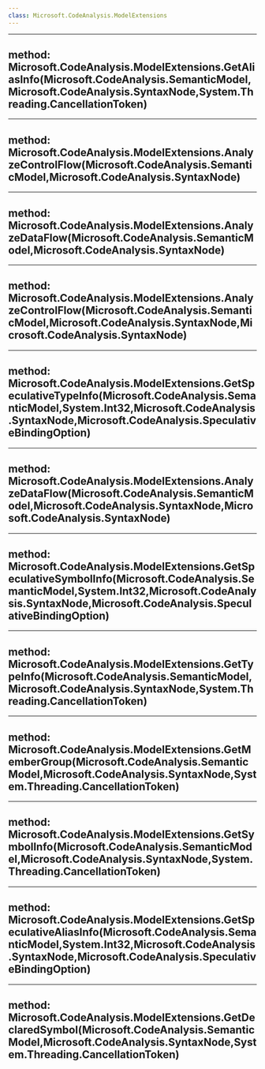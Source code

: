 ```yaml
---
class: Microsoft.CodeAnalysis.ModelExtensions
---
```


---
method: Microsoft.CodeAnalysis.ModelExtensions.GetAliasInfo(Microsoft.CodeAnalysis.SemanticModel,Microsoft.CodeAnalysis.SyntaxNode,System.Threading.CancellationToken)
---

---
method: Microsoft.CodeAnalysis.ModelExtensions.AnalyzeControlFlow(Microsoft.CodeAnalysis.SemanticModel,Microsoft.CodeAnalysis.SyntaxNode)
---

---
method: Microsoft.CodeAnalysis.ModelExtensions.AnalyzeDataFlow(Microsoft.CodeAnalysis.SemanticModel,Microsoft.CodeAnalysis.SyntaxNode)
---

---
method: Microsoft.CodeAnalysis.ModelExtensions.AnalyzeControlFlow(Microsoft.CodeAnalysis.SemanticModel,Microsoft.CodeAnalysis.SyntaxNode,Microsoft.CodeAnalysis.SyntaxNode)
---

---
method: Microsoft.CodeAnalysis.ModelExtensions.GetSpeculativeTypeInfo(Microsoft.CodeAnalysis.SemanticModel,System.Int32,Microsoft.CodeAnalysis.SyntaxNode,Microsoft.CodeAnalysis.SpeculativeBindingOption)
---

---
method: Microsoft.CodeAnalysis.ModelExtensions.AnalyzeDataFlow(Microsoft.CodeAnalysis.SemanticModel,Microsoft.CodeAnalysis.SyntaxNode,Microsoft.CodeAnalysis.SyntaxNode)
---

---
method: Microsoft.CodeAnalysis.ModelExtensions.GetSpeculativeSymbolInfo(Microsoft.CodeAnalysis.SemanticModel,System.Int32,Microsoft.CodeAnalysis.SyntaxNode,Microsoft.CodeAnalysis.SpeculativeBindingOption)
---

---
method: Microsoft.CodeAnalysis.ModelExtensions.GetTypeInfo(Microsoft.CodeAnalysis.SemanticModel,Microsoft.CodeAnalysis.SyntaxNode,System.Threading.CancellationToken)
---

---
method: Microsoft.CodeAnalysis.ModelExtensions.GetMemberGroup(Microsoft.CodeAnalysis.SemanticModel,Microsoft.CodeAnalysis.SyntaxNode,System.Threading.CancellationToken)
---

---
method: Microsoft.CodeAnalysis.ModelExtensions.GetSymbolInfo(Microsoft.CodeAnalysis.SemanticModel,Microsoft.CodeAnalysis.SyntaxNode,System.Threading.CancellationToken)
---

---
method: Microsoft.CodeAnalysis.ModelExtensions.GetSpeculativeAliasInfo(Microsoft.CodeAnalysis.SemanticModel,System.Int32,Microsoft.CodeAnalysis.SyntaxNode,Microsoft.CodeAnalysis.SpeculativeBindingOption)
---

---
method: Microsoft.CodeAnalysis.ModelExtensions.GetDeclaredSymbol(Microsoft.CodeAnalysis.SemanticModel,Microsoft.CodeAnalysis.SyntaxNode,System.Threading.CancellationToken)
---


